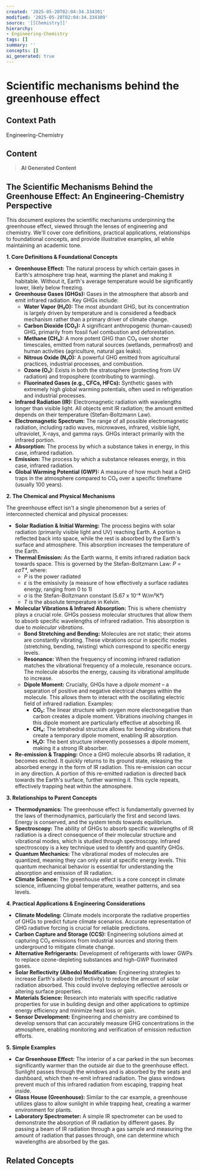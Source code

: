 ```yaml
---
created: '2025-05-20T02:04:34.334301'
modified: '2025-05-20T02:04:34.334309'
source: '[[Chemistry]]'
hierarchy:
- Engineering-Chemistry
tags: []
summary: ''
concepts: []
ai_generated: true
---
```


# Scientific mechanisms behind the greenhouse effect

## Context Path
Engineering-Chemistry

## Content
> **AI Generated Content**
## The Scientific Mechanisms Behind the Greenhouse Effect: An Engineering-Chemistry Perspective

This document explores the scientific mechanisms underpinning the greenhouse effect, viewed through the lenses of engineering and chemistry. We'll cover core definitions, practical applications, relationships to foundational concepts, and provide illustrative examples, all while maintaining an academic tone.

**1. Core Definitions & Foundational Concepts**

* **Greenhouse Effect:** The natural process by which certain gases in Earth's atmosphere trap heat, warming the planet and making it habitable. Without it, Earth's average temperature would be significantly lower, likely below freezing.
* **Greenhouse Gases (GHGs):** Gases in the atmosphere that absorb and emit infrared radiation.  Key GHGs include:
    * **Water Vapor (H₂O):**  The most abundant GHG, but its concentration is largely driven by temperature and is considered a feedback mechanism rather than a primary driver of climate change.
    * **Carbon Dioxide (CO₂):**  A significant anthropogenic (human-caused) GHG, primarily from fossil fuel combustion and deforestation.
    * **Methane (CH₄):**  A more potent GHG than CO₂ over shorter timescales, emitted from natural sources (wetlands, permafrost) and human activities (agriculture, natural gas leaks).
    * **Nitrous Oxide (N₂O):**  A powerful GHG emitted from agricultural practices, industrial processes, and combustion.
    * **Ozone (O₃):**  Exists in both the stratosphere (protecting from UV radiation) and troposphere (contributing to warming).
    * **Fluorinated Gases (e.g., CFCs, HFCs):**  Synthetic gases with extremely high global warming potentials, often used in refrigeration and industrial processes.
* **Infrared Radiation (IR):** Electromagnetic radiation with wavelengths longer than visible light.  All objects emit IR radiation; the amount emitted depends on their temperature (Stefan-Boltzmann Law).
* **Electromagnetic Spectrum:**  The range of all possible electromagnetic radiation, including radio waves, microwaves, infrared, visible light, ultraviolet, X-rays, and gamma rays.  GHGs interact primarily with the infrared portion.
* **Absorption:** The process by which a substance takes in energy, in this case, infrared radiation.
* **Emission:** The process by which a substance releases energy, in this case, infrared radiation.
* **Global Warming Potential (GWP):** A measure of how much heat a GHG traps in the atmosphere compared to CO₂ over a specific timeframe (usually 100 years).

**2. The Chemical and Physical Mechanisms**

The greenhouse effect isn't a single phenomenon but a series of interconnected chemical and physical processes:

* **Solar Radiation & Initial Warming:** The process begins with solar radiation (primarily visible light and UV) reaching Earth.  A portion is reflected back into space, while the rest is absorbed by the Earth's surface and atmosphere. This absorption increases the temperature of the Earth.
* **Thermal Emission:**  As the Earth warms, it emits infrared radiation back towards space. This is governed by the Stefan-Boltzmann Law:  *P = εσT⁴*, where:
    * *P* is the power radiated
    * *ε* is the emissivity (a measure of how effectively a surface radiates energy, ranging from 0 to 1)
    * *σ* is the Stefan-Boltzmann constant (5.67 x 10⁻⁸ W/m²K⁴)
    * *T* is the absolute temperature in Kelvin.
* **Molecular Vibrations & Infrared Absorption:** This is where chemistry plays a crucial role. GHGs possess molecular structures that allow them to absorb specific wavelengths of infrared radiation.  This absorption is due to *molecular vibrations*.
    * **Bond Stretching and Bending:**  Molecules are not static; their atoms are constantly vibrating. These vibrations occur in specific modes (stretching, bending, twisting) which correspond to specific energy levels.
    * **Resonance:** When the frequency of incoming infrared radiation matches the vibrational frequency of a molecule, resonance occurs. The molecule absorbs the energy, causing its vibrational amplitude to increase.
    * **Dipole Moment:**  Crucially, GHGs have a *dipole moment* – a separation of positive and negative electrical charges within the molecule. This allows them to interact with the oscillating electric field of infrared radiation.  Examples:
        * **CO₂:**  The linear structure with oxygen more electronegative than carbon creates a dipole moment. Vibrations involving changes in this dipole moment are particularly effective at absorbing IR.
        * **CH₄:**  The tetrahedral structure allows for bending vibrations that create a temporary dipole moment, enabling IR absorption.
        * **H₂O:**  The bent structure inherently possesses a dipole moment, making it a strong IR absorber.
* **Re-emission & Trapping:** Once a GHG molecule absorbs IR radiation, it becomes excited. It quickly returns to its ground state, releasing the absorbed energy in the form of IR radiation. This re-emission can occur in any direction.  A portion of this re-emitted radiation is directed back towards the Earth's surface, further warming it. This cycle repeats, effectively trapping heat within the atmosphere.

**3. Relationships to Parent Concepts**

* **Thermodynamics:** The greenhouse effect is fundamentally governed by the laws of thermodynamics, particularly the first and second laws. Energy is conserved, and the system tends towards equilibrium.
* **Spectroscopy:** The ability of GHGs to absorb specific wavelengths of IR radiation is a direct consequence of their molecular structure and vibrational modes, which is studied through spectroscopy.  Infrared spectroscopy is a key technique used to identify and quantify GHGs.
* **Quantum Mechanics:**  The vibrational modes of molecules are quantized, meaning they can only exist at specific energy levels. This quantum mechanical behavior is essential for understanding the absorption and emission of IR radiation.
* **Climate Science:** The greenhouse effect is a core concept in climate science, influencing global temperature, weather patterns, and sea levels.

**4. Practical Applications & Engineering Considerations**

* **Climate Modeling:** Climate models incorporate the radiative properties of GHGs to predict future climate scenarios. Accurate representation of GHG radiative forcing is crucial for reliable predictions.
* **Carbon Capture and Storage (CCS):** Engineering solutions aimed at capturing CO₂ emissions from industrial sources and storing them underground to mitigate climate change.
* **Alternative Refrigerants:** Development of refrigerants with lower GWPs to replace ozone-depleting substances and high-GWP fluorinated gases.
* **Solar Reflectivity (Albedo) Modification:** Engineering strategies to increase Earth's albedo (reflectivity) to reduce the amount of solar radiation absorbed. This could involve deploying reflective aerosols or altering surface properties.
* **Materials Science:** Research into materials with specific radiative properties for use in building design and other applications to optimize energy efficiency and minimize heat loss or gain.
* **Sensor Development:** Engineering and chemistry are combined to develop sensors that can accurately measure GHG concentrations in the atmosphere, enabling monitoring and verification of emission reduction efforts.



**5. Simple Examples**

* **Car Greenhouse Effect:**  The interior of a car parked in the sun becomes significantly warmer than the outside air due to the greenhouse effect. Sunlight passes through the windows and is absorbed by the seats and dashboard, which then re-emit infrared radiation. The glass windows prevent much of this infrared radiation from escaping, trapping heat inside.
* **Glass House (Greenhouse):**  Similar to the car example, a greenhouse utilizes glass to allow sunlight in while trapping heat, creating a warmer environment for plants.
* **Laboratory Spectrometer:** A simple IR spectrometer can be used to demonstrate the absorption of IR radiation by different gases. By passing a beam of IR radiation through a gas sample and measuring the amount of radiation that passes through, one can determine which wavelengths are absorbed by the gas.

## Related Concepts
